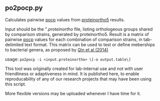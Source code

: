 ## po2pocp.py
Calculates pairwise [pocp][] values from [proteinortho5][] results.

Input should be the "*.proteinortho* file, listing orthologeous groups shared by comparison strains, generated by proteinortho5.
Result is a matrix of pairwise [pocp][] values for each combination of comparison strains, in tab-delimited text format. This matrix can be used to test or define meberships to bacterial genera, as proposed by [Qin et al (2014)]

usage: ```po2pocp -i <input.proteinortho> \[-o output.table\]```

This tool was originally created for lab-internal use and not with user friendliness or adaptiveness in mind. It is published here, to enable reproducability of any of our research projects that may have been using this script.

More flexible versions may be uploaded whenever I have time for it.

[proteinortho5]: https://www.bioinf.uni-leipzig.de/Software/proteinortho/
[pocp]:http://jb.asm.org/content/196/12/2210.short
[Qin et al (2014)]:http://jb.asm.org/content/196/12/2210.short


